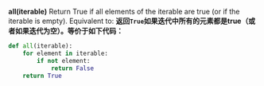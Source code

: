 **all(iterable)**
Return True if all elements of the iterable are true (or if the iterable is empty). Equivalent to:
**返回`True`如果迭代中所有的元素都是true（或者如果迭代为空）。等价于如下代码：**

```python
def all(iterable):
    for element in iterable:
        if not element:
            return False
    return True
```
